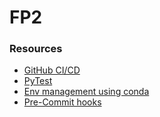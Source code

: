 # FP2

### Resources 
- [GitHub CI/CD](https://resources.github.com/ci-cd/)
- [PyTest](https://realpython.com/pytest-python-testing/)
- [Env management using conda](https://towardsdatascience.com/manage-your-python-virtual-environment-with-conda-a0d2934d5195)
- [Pre-Commit hooks](https://pre-commit.com/)
